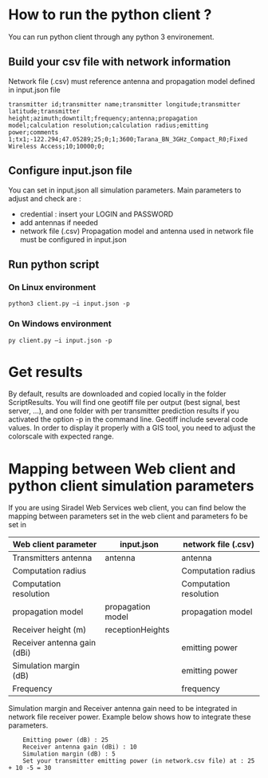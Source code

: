 # How to run the python client ?
You can run python client through any python 3 environement.

## Build your csv file with network information
Network file (.csv) must reference antenna and propagation model defined in input.json file

	transmitter id;transmitter name;transmitter longitude;transmitter latitude;transmitter height;azimuth;downtilt;frequency;antenna;propagation model;calculation resolution;calculation radius;emitting power;comments
	1;tx1;-122.294;47.05289;25;0;1;3600;Tarana_BN_3GHz_Compact_R0;Fixed Wireless Access;10;10000;0;

## Configure input.json file
You can set in input.json all simulation parameters. Main parameters to adjust and check are :
- credential : insert your LOGIN and PASSWORD
- add antennas if needed
- network file (.csv)
Propagation model and antenna used in network file must be configured in input.json

## Run python script
### On Linux environment

    python3 client.py –i input.json -p
	
### On Windows environment

    py client.py –i input.json -p


# Get results
By default, results are downloaded and copied locally in the folder ScriptResults.
You will find one geotiff file per output (best signal, best server, ...), and one folder with per transmitter prediction results if you activated the option -p in the command line.
Geotiff include several code values.
In order to display it properly with a GIS tool, you need to adjust the colorscale with expected range.



# Mapping between Web client and python client simulation parameters
If you are using Siradel Web Services web client, you can find below the mapping between parameters set in the web client and parameters fo be set in 

| Web client parameter        | input.json        | network file (.csv)    |
| --------------------------- | ----------------- | ---------------------- |
| Transmitters antenna        | antenna           | antenna                |
| Computation radius          |                   | Computation radius     |
| Computation resolution      |                   | Computation resolution |
| propagation model           | propagation model | propagation model      |
| Receiver height (m)         | receptionHeights  |                        |
| Receiver antenna gain (dBi) |                   | emitting power         |
| Simulation margin (dB)      |                   | emitting power         |
| Frequency				      |                   | frequency	           |

Simulation margin and Receiver antenna gain need to be integrated in network file receiver power. Example below shows how to integrate these parameters.
  
		Emitting power (dB) : 25
		Receiver antenna gain (dBi) : 10
		Simulation margin (dB) : 5
		Set your transmitter emitting power (in network.csv file) at : 25 + 10 -5 = 30
